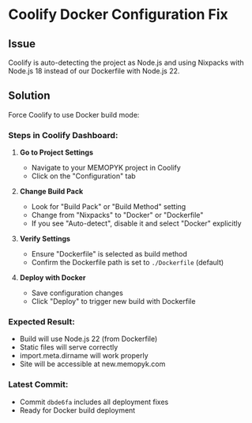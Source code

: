# Coolify Docker Configuration Fix

## Issue
Coolify is auto-detecting the project as Node.js and using Nixpacks with Node.js 18 instead of our Dockerfile with Node.js 22.

## Solution
Force Coolify to use Docker build mode:

### Steps in Coolify Dashboard:

1. **Go to Project Settings**
   - Navigate to your MEMOPYK project in Coolify
   - Click on the "Configuration" tab

2. **Change Build Pack**
   - Look for "Build Pack" or "Build Method" setting
   - Change from "Nixpacks" to "Docker" or "Dockerfile"
   - If you see "Auto-detect", disable it and select "Docker" explicitly

3. **Verify Settings**
   - Ensure "Dockerfile" is selected as build method
   - Confirm the Dockerfile path is set to `./Dockerfile` (default)

4. **Deploy with Docker**
   - Save configuration changes
   - Click "Deploy" to trigger new build with Dockerfile

### Expected Result:
- Build will use Node.js 22 (from Dockerfile)
- Static files will serve correctly
- import.meta.dirname will work properly
- Site will be accessible at new.memopyk.com

### Latest Commit:
- Commit `dbde6fa` includes all deployment fixes
- Ready for Docker build deployment